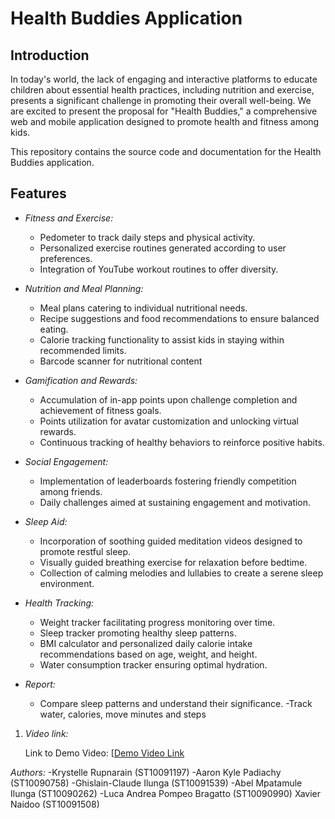 # Health Buddies Application

## Introduction

In today's world, the lack of engaging and interactive platforms to educate children about essential health practices, including nutrition and exercise, presents a significant challenge in promoting their overall well-being. We are excited to present the proposal for "Health Buddies," a comprehensive web and mobile application designed to promote health and fitness among kids.

This repository contains the source code and documentation for the Health Buddies application.

## Features



- *Fitness and Exercise:*
  - Pedometer to track daily steps and physical activity.
  - Personalized exercise routines generated according to user preferences.
  - Integration of YouTube workout routines to offer diversity.

- *Nutrition and Meal Planning:*
  - Meal plans catering to individual nutritional needs.
  - Recipe suggestions and food recommendations to ensure balanced eating.
  - Calorie tracking functionality to assist kids in staying within recommended limits.
  - Barcode scanner for nutritional content

- *Gamification and Rewards:*
  - Accumulation of in-app points upon challenge completion and achievement of fitness goals.
  - Points utilization for avatar customization and unlocking virtual rewards.
  - Continuous tracking of healthy behaviors to reinforce positive habits.

- *Social Engagement:*
  - Implementation of leaderboards fostering friendly competition among friends.
  - Daily challenges aimed at sustaining engagement and motivation.

- *Sleep Aid:*
  - Incorporation of soothing guided meditation videos designed to promote restful sleep.
  - Visually guided breathing exercise for relaxation before bedtime.
  - Collection of calming melodies and lullabies to create a serene sleep environment.

- *Health Tracking:*
  - Weight tracker facilitating progress monitoring over time.
  - Sleep tracker promoting healthy sleep patterns.
  - BMI calculator and personalized daily calorie intake recommendations based on age, weight, and height.
  - Water consumption tracker ensuring optimal hydration.

- *Report:*
  - Compare sleep patterns and understand their significance.
  -Track water, calories, move minutes and steps


1. *Video link:*
   
   Link to Demo Video: [[Demo Video Link](https://drive.google.com/drive/folders/1-BJ6g9T-ZRRhjeY7Bl8G7GlTGn0Lsd1x)

*Authors:*
-Krystelle Rupnarain (ST10091197)
-Aaron Kyle Padiachy (ST10090758)
-Ghislain-Claude Ilunga (ST10091539)
-Abel Mpatamule Ilunga (ST10090262)
-Luca Andrea Pompeo Bragatto (ST10090990) Xavier Naidoo (ST10091508)
